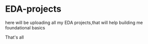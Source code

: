 # EDA-projects

here will be uploading all my EDA projects,that will help building me foundational basics

That's all
